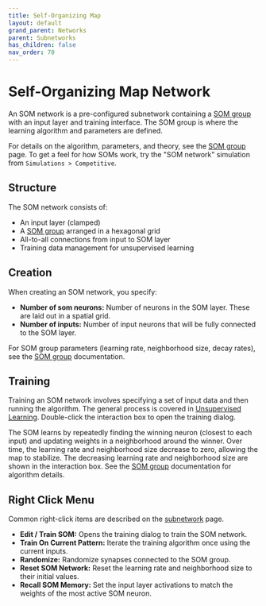 ```yaml
---
title: Self-Organizing Map
layout: default
grand_parent: Networks
parent: Subnetworks
has_children: false
nav_order: 70
---
```


# Self-Organizing Map Network

An SOM network is a pre-configured subnetwork containing a [SOM group](../neurongroups/selfOrganizingMap) with an input layer and training interface. The SOM group is where the learning algorithm and parameters are defined.

For details on the algorithm, parameters, and theory, see the [SOM group](../neurongroups/selfOrganizingMap) page. To get a feel for how SOMs work, try the "SOM network" simulation from `Simulations > Competitive`.

## Structure

The SOM network consists of:
- An input layer (clamped)
- A [SOM group](../neurongroups/selfOrganizingMap) arranged in a hexagonal grid
- All-to-all connections from input to SOM layer
- Training data management for unsupervised learning

## Creation

When creating an SOM network, you specify:

- **Number of som neurons:** Number of neurons in the SOM layer. These are laid out in a spatial grid.
- **Number of inputs:** Number of input neurons that will be fully connected to the SOM layer.

For SOM group parameters (learning rate, neighborhood size, decay rates), see the [SOM group](../neurongroups/selfOrganizingMap#parameters) documentation.

## Training

Training an SOM network involves specifying a set of input data and then running the algorithm. The general process is covered in [Unsupervised Learning](../learning/unsupervisedLearning). Double-click the interaction box to open the training dialog.

The SOM learns by repeatedly finding the winning neuron (closest to each input) and updating weights in a neighborhood around the winner. Over time, the learning rate and neighborhood size decrease to zero, allowing the map to stabilize. The decreasing learning rate and neighborhood size are shown in the interaction box. See the [SOM group](../neurongroups/selfOrganizingMap#algorithm) documentation for algorithm details.

## Right Click Menu

Common right-click items are described on the [subnetwork](.) page.

- **Edit / Train SOM:** Opens the training dialog to train the SOM network.
- **Train On Current Pattern:** Iterate the training algorithm once using the current inputs.
- **Randomize:** Randomize synapses connected to the SOM group.
- **Reset SOM Network:** Reset the learning rate and neighborhood size to their initial values.
- **Recall SOM Memory:** Set the input layer activations to match the weights of the most active SOM neuron.

